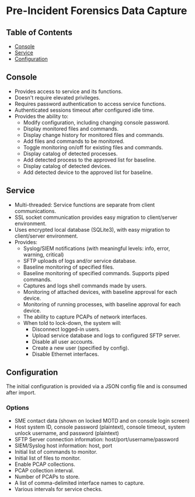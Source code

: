 # Pre-Incident Forensics Data Capture

## Table of Contents
- [Console](#console)
- [Service](#service)
- [Configuration](#configuration)

## Console

- Provides access to service and its functions.
- Doesn't require elevated privileges.
- Requires password authentication to access service functions.
- Authenticated sessions timeout after configured idle time.
- Provides the ability to:
  - Modify configuration, including changing console password.
  - Display monitored files and commands.
  - Display change history for monitored files and commands.
  - Add files and commands to be monitored.
  - Toggle monitoring on/off for existing files and commands.
  - Display catalog of detected processes.
  - Add detected process to the approved list for baseline.
  - Display catalog of detected devices.
  - Add detected device to the approved list for baseline.

## Service

- Multi-threaded: Service functions are separate from client communications.
- SSL socket communication provides easy migration to client/server environment.
- Uses encrypted local database (SQLite3), with easy migration to client/server environment.
- Provides:
  - Syslog/SIEM notifications (with meaningful levels: info, error, warning, critical)
  - SFTP uploads of logs and/or service database.
  - Baseline monitoring of specified files.
  - Baseline monitoring of specified commands. Supports piped commands.
  - Captures and logs shell commands made by users.
  - Monitoring of attached devices, with baseline approval for each device.
  - Monitoring of running processes, with baseline approval for each device.
  - The ability to capture PCAPs of network interfaces.
  - When told to lock-down, the system will:
    - Disconnect logged-in users.
    - Upload service database and logs to configured SFTP server.
    - Disable all user accounts.
    - Create a new user (specified by config).
    - Disable Ethernet interfaces.

## Configuration

The initial configuration is provided via a JSON config file and is consumed after import.

### Options

- SME contact data (shown on locked MOTD and on console login screen)
- Host system ID, console password (plaintext), console timeout, system unlock username, and password (plaintext)
- SFTP Server connection information: host/port/username/password
- SIEM/Syslog host information: host, port
- Initial list of commands to monitor.
- Initial list of files to monitor.
- Enable PCAP collections.
- PCAP collection interval.
- Number of PCAPs to store.
- A list of comma-delimited interface names to capture.
- Various intervals for service checks.
